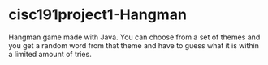 # cisc191project1-Hangman
Hangman game made with Java. You can choose from a set of themes and you get a random word from that theme and have to guess what it is within a limited amount of tries. 
